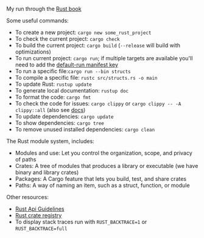 My run through the [Rust book](https://doc.rust-lang.org/book/)

Some useful commands:
* To create a new project: `cargo new some_rust_project`
* To check the current project: `cargo check`
* To build the current project: `cargo build` (`--release` will build with optimizations)
* To run current project: `cargo run`; if multiple targets are available you'll need to add the [default-run manifest key](https://doc.rust-lang.org/cargo/reference/manifest.html#the-default-run-field)
* To run a specific file:`cargo run --bin structs`
* To compile a specific file: `rustc src/structs.rs -o main`
* To update Rust: `rustup update`
* To generate local documentation: `rustup doc`
* To format the code: `cargo fmt`
* To check the code for issues: `cargo clippy` or `cargo clippy -- -A clippy::all` (also see [docs](https://github.com/rust-lang/rust-clippy#clippy))
* To update dependencies: `cargo update`
* To show dependencies: `cargo tree`
* To remove unused installed dependencies: `cargo clean`

The Rust module system, includes:
* Modules and use: Let you control the organization, scope, and privacy of paths
* Crates: A tree of modules that produces a library or executable (we have binary and library crates)
* Packages: A Cargo feature that lets you build, test, and share crates
* Paths: A way of naming an item, such as a struct, function, or module

Other resources:
* [Rust Api Guidelines](https://rust-lang.github.io/api-guidelines/about.html)
* [Rust crate registry](https://crates.io/)
* To display stack traces run with `RUST_BACKTRACE=1` or `RUST_BACKTRACE=full`

